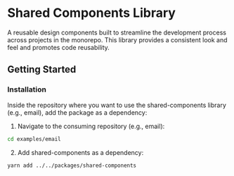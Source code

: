# Shared Components Library

A reusable design components built to streamline the development process across projects in the monorepo. This library provides a consistent look and feel and promotes code reusability.

## Getting Started

### Installation

Inside the repository where you want to use the shared-components library (e.g., email), add the package as a dependency:

1. Navigate to the consuming repository (e.g., email):

```bash
cd examples/email
```

2. Add shared-components as a dependency:

```bash
yarn add ../../packages/shared-components
```
